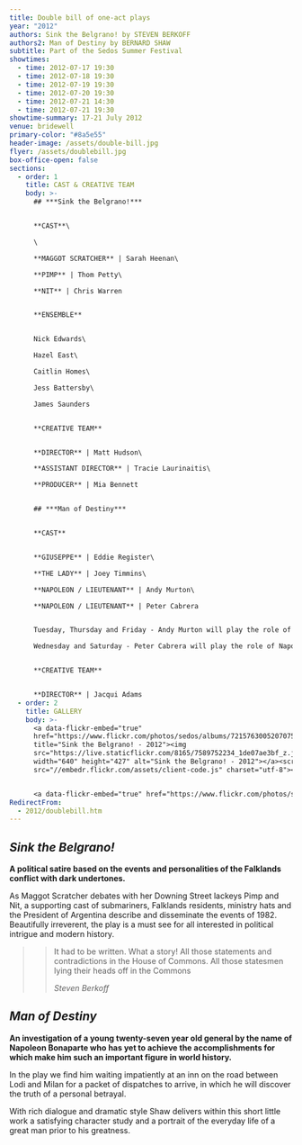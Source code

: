 ```yaml
---
title: Double bill of one-act plays
year: "2012"
authors: Sink the Belgrano! by STEVEN BERKOFF
authors2: Man of Destiny by BERNARD SHAW
subtitle: Part of the Sedos Summer Festival
showtimes:
  - time: 2012-07-17 19:30
  - time: 2012-07-18 19:30
  - time: 2012-07-19 19:30
  - time: 2012-07-20 19:30
  - time: 2012-07-21 14:30
  - time: 2012-07-21 19:30
showtime-summary: 17-21 July 2012
venue: bridewell
primary-color: "#8a5e55"
header-image: /assets/double-bill.jpg
flyer: /assets/doublebill.jpg
box-office-open: false
sections:
  - order: 1
    title: CAST & CREATIVE TEAM
    body: >-
      ## ***Sink the Belgrano!***


      **CAST**\

      \

      **MAGGOT SCRATCHER** | Sarah Heenan\

      **PIMP** | Thom Petty\

      **NIT** | Chris Warren


      **ENSEMBLE**


      Nick Edwards\

      Hazel East\

      Caitlin Homes\

      Jess Battersby\

      James Saunders


      **CREATIVE TEAM**


      **DIRECTOR** | Matt Hudson\

      **ASSISTANT DIRECTOR** | Tracie Laurinaitis\

      **PRODUCER** | Mia Bennett


      ## ***Man of Destiny***


      **CAST**


      **GIUSEPPE** | Eddie Register\

      **THE LADY** | Joey Timmins\

      **NAPOLEON / LIEUTENANT** | Andy Murton\

      **NAPOLEON / LIEUTENANT** | Peter Cabrera


      Tuesday, Thursday and Friday - Andy Murton will play the role of Napoleon.\

      Wednesday and Saturday - Peter Cabrera will play the role of Napoleon.


      **CREATIVE TEAM**


      **DIRECTOR** | Jacqui Adams
  - order: 2
    title: GALLERY
    body: >-
      <a data-flickr-embed="true"
      href="https://www.flickr.com/photos/sedos/albums/72157630052070757"
      title="Sink the Belgrano! - 2012"><img
      src="https://live.staticflickr.com/8165/7589752234_1de07ae3bf_z.jpg"
      width="640" height="427" alt="Sink the Belgrano! - 2012"></a><script async
      src="//embedr.flickr.com/assets/client-code.js" charset="utf-8"></script>


      <a data-flickr-embed="true" href="https://www.flickr.com/photos/sedos/albums/72157630114205044" title="Man of Destiny - 2012"><img src="https://live.staticflickr.com/8149/7589762444_0f345667a8_z.jpg" width="640" height="427" alt="Man of Destiny - 2012"></a><script async src="//embedr.flickr.com/assets/client-code.js" charset="utf-8"></script>
RedirectFrom:
  - 2012/doublebill.htm
---
```

## ***Sink the Belgrano!***

**A political satire based on the events and personalities of the Falklands conflict with dark undertones.**

As Maggot Scratcher debates with her Downing Street lackeys Pimp and Nit, a supporting cast of submariners, Falklands residents, ministry hats and the President of Argentina describe and disseminate the events of 1982. Beautifully irreverent, the play is a must see for all interested in political intrigue and modern history.

> >It had to be written. What a story! All those statements and contradictions in the House of Commons. All those statesmen lying their heads off in the Commons
> ><footer><cite>Steven Berkoff</cite></footer>

## ***Man of Destiny***

**An investigation of a young twenty-seven year old general by the name of Napoleon Bonaparte who has yet to achieve the accomplishments for which make him such an important figure in world history.**

In the play we find him waiting impatiently at an inn on the road between Lodi and Milan for a packet of dispatches to arrive, in which he will discover the truth of a personal betrayal.

With rich dialogue and dramatic style Shaw delivers within this short little work a satisfying character study and a portrait of the everyday life of a great man prior to his greatness.
